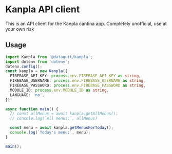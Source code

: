 # Kanpla API client

This is an API client for the Kanpla cantina app.
Completely unofficial, use at your own risk

## Usage

```typescript
import Kanpla from '@datagutt/kanpla';
import dotenv from 'dotenv';
dotenv.config();
const kanpla = new Kanpla({
  FIREBASE_API_KEY: process.env.FIREBASE_API_KEY as string,
  FIREBASE_USERNAME: process.env.FIREBASE_USERNAME as string,
  FIREBASE_PASSWORD: process.env.FIREBASE_PASSWORD as string,
  MODULE_ID: process.env.MODULE_ID as string,
  LANGUAGE: 'no',
});

async function main() {
  // const allMenus = await kanpla.getAllMenus();
  // console.log(`All menus:`, allMenus)

  const menu = await kanpla.getMenusForToday();
  console.log(`Today's menu:`, menu);
}

main();
```
